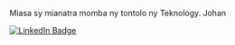 Miasa sy mianatra momba ny tontolo ny Teknology.
  Johan
<div id="badges">
  <a href="https://www.linkedin.com/in/johan-elie">
    <img src="https://img.shields.io/badge/LinkedIn-blue?style=for-the-badge&logo=linkedin&logoColor=white" alt="LinkedIn Badge"/>
</div>

